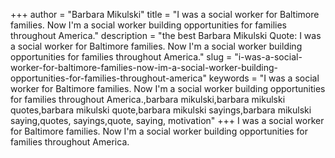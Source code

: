 +++
author = "Barbara Mikulski"
title = "I was a social worker for Baltimore families. Now I'm a social worker building opportunities for families throughout America."
description = "the best Barbara Mikulski Quote: I was a social worker for Baltimore families. Now I'm a social worker building opportunities for families throughout America."
slug = "i-was-a-social-worker-for-baltimore-families-now-im-a-social-worker-building-opportunities-for-families-throughout-america"
keywords = "I was a social worker for Baltimore families. Now I'm a social worker building opportunities for families throughout America.,barbara mikulski,barbara mikulski quotes,barbara mikulski quote,barbara mikulski sayings,barbara mikulski saying,quotes, sayings,quote, saying, motivation"
+++
I was a social worker for Baltimore families. Now I'm a social worker building opportunities for families throughout America.
